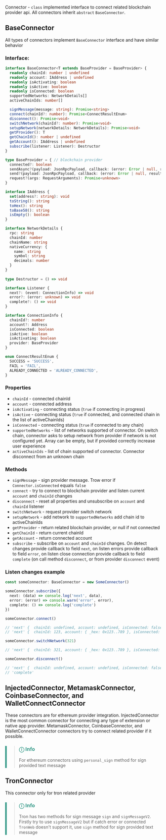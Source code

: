 Connector - `class` implemented interface to connect related blockchain provider api. All connectors inherit `abstract` `BaseConnector`.

## BaseConnector

All types of connectors implement `BaseConnector` interface and have similar behavior

### Interface:
```ts
interface BaseConnector<T extends BaseProvider = BaseProvider> {
  readonly chainId: number | undefined
  readonly account: IAddress | undefined
  readonly isActivating: boolean
  readonly isActive: boolean
  readonly isConnected: boolean
  supportedNetworks: NetworkDetails[]
  activeChainIds: number[]

  signMessage(message: string): Promise<string>
  connect(chainId?: number): Promise<ConnectResultEnum>
  disconnect(): Promise<void>
  switchNetwork(chainId?: number): Promise<void>
  setupNetwork(networkDetails: NetworkDetails): Promise<void>
  getProvider(): T
  getChainId(): number | undefined
  getAccount(): IAddress | undefined
  subscribe(listener: Listener): Destructor
}

type BaseProvider = { // blockchain provider
  connected?: boolean
  sendAsync?(payload: JsonRpcPayload, callback: (error: Error | null, result?: JsonRpcResponse) => void): void
  send?(payload: JsonRpcPayload, callback: (error: Error | null, result?: JsonRpcResponse) => void): void
  request?(args: RequestArguments): Promise<unknown>
}

interface IAddress {
  set(address?: string): void
  toString(): string
  toHex(): string
  toBase58(): string
  isEmpty(): boolean
}

interface NetworkDetails {
  rpc: string
  chainId: number
  chainName: string
  nativeCurrency: {
    name: string
    symbol: string
    decimals: number
  }
}
 
type Destructor = () => void

interface Listener {
  next?: (event: ConnectionInfo) => void
  error?: (error: unknown) => void
  complete?: () => void
}

interface ConnectionInfo {
  chainId?: number
  account?: Address
  isConnected: boolean
  isActive: boolean
  isActivating: boolean
  provider: BaseProvider
}

enum ConnectResultEnum {
  SUCCESS = 'SUCCESS',
  FAIL = 'FAIL',
  ALREADY_CONNECTED = 'ALREADY_CONNECTED',
}
```

### Properties

- `chainId` - connected chainId
- `account` - connected address
- `isActivating` - connecting status (`true` if connecting in progress)
- `isActive` - connecting status (`true` if connected, and connected chain in the list of activeChainIds)
- `isConnected` - connecting status (`true` if connected to any chain)
- `supportedNetworks` - list of networks supported of connector. On switch chain, connector asks to setup network from provider if network is not configured yet. Array can be empty, but if provided correctly increase user experience
- `activeChainIds` - list of chain supported of connector. Connector disconnect from an unknown chain

### Methods

- `signMessage` - sign provider message. Trow error if `Connector.isConnected` equals `false`
- `connect` - try to connect to blockchain provider and listen current `account` and `chainId` changes
- `disconnect` - reset all properties and unsubscribe on `account` and `chainId` listener
- `switchNetwork` - request provider switch network
- `setupNetwork` - add network to `supportedNetworks` add chain id to activeChainIds
- `getProvider` - return related blockchain provider, or null if not connected
- `getChainId` - return current chainId
- `getAccount` - return connected account
- `subscribe` - subscribe on `account` and `chainId` changes. On detect changes provide callback to field `next`, on listen errors provide callback to field `error`, on listen close connection provide callback to field `complete` (on call method `disconnect`, or from provider `disconnect` event)

### Listen changes example

```ts
const someConnector: BaseConnector = new SomeConnector()

someConnector.subscribe({
  next: (data) => console.log('next', data),
  error: (error) => console.warn('error', error),
  complete: () => console.log('complete')
})

someConnector.connect()

// 'next' {  chainId: undefined, account: undefined, isConnected: false, isActive: false, isActivating: true, provider: null }
// 'next' {  chainId: 123, account: { _hex: 0x123..789 }, isConnected: true, isActive: true, isActivating: false, provider: {} }

someConnector.switchNetwork(321)

// 'next' {  chainId: 321, account: { _hex: 0x123..789 }, isConnected: true, isActive: true, isActivating: false, provider: {} }

someConnector.disconnect()

// 'next' {  chainId: undefined, account: undefined, isConnected: false, isActive: false, isActivating: false, provider: null }
// 'complete'
```

## InjectedConnector, MetamaskConnector, CoinbaseConnector, and WalletConnectConnector

These connectors are for ethereum provider integration. InjectedConnector is the most common connector for connecting any type of extension or native app provider. MetamaskConnector, CoinbaseConnector, and WalletConnectConnector connectors try to connect related provider if it possible.

<div style="border-left: rgb(55,154,137) 5px solid;">

> ### <span style="color: rgb(55,154,137);">ⓘ Info</span>
> For ethereum connectors using `personal_sign` method for sign provided text message

</div>

## TronConnector

This connector only for tron related provider

<div style="border-left: rgb(55,154,137) 5px solid;">

> ### <span style="color: rgb(55,154,137);">ⓘ Info</span>
> Tron has two methods for sign message `sign` and `signMessageV2`. Firstly try to use `signMessageV2` but if catch error or connected `TronWeb` doesn't support it, use `sign` method for sign provided text message

</div>
